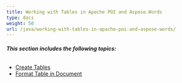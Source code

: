 ```yaml
---
title: Working with Tables in Apache POI and Aspose.Words
type: docs
weight: 50
url: /java/working-with-tables-in-apache-poi-and-aspose-words/
---
```


###### **This section includes the following topics:**
- [Create Tables](/words/java/create-tables-html/)
- [Format Table in Document](/words/java/format-table-in-document-html/)
